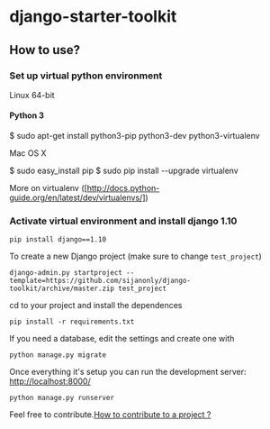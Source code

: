 # django-starter-toolkit #


## How to use? ##

### Set up virtual python environment

Linux 64-bit

#### Python 3
$ sudo apt-get install python3-pip python3-dev python3-virtualenv

Mac OS X

$ sudo easy_install pip
$ sudo pip install --upgrade virtualenv

More on virtualenv ([http://docs.python-guide.org/en/latest/dev/virtualenvs/])

### Activate virtual environment and install django 1.10

    pip install django==1.10

To create a new Django project (make sure to change `test_project`)

    django-admin.py startproject --template=https://github.com/sijanonly/django-toolkit/archive/master.zip test_project

cd to your project and install the dependences

    pip install -r requirements.txt

If you need a database, edit the settings and create one with
   
    python manage.py migrate

Once everything it's setup you can run the development server: [http://localhost:8000/](http://localhost:8000/)

    python manage.py runserver


Feel free to contribute.[How to contribute to a project ?](https://guides.github.com/activities/contributing-to-open-source/#contributing)
